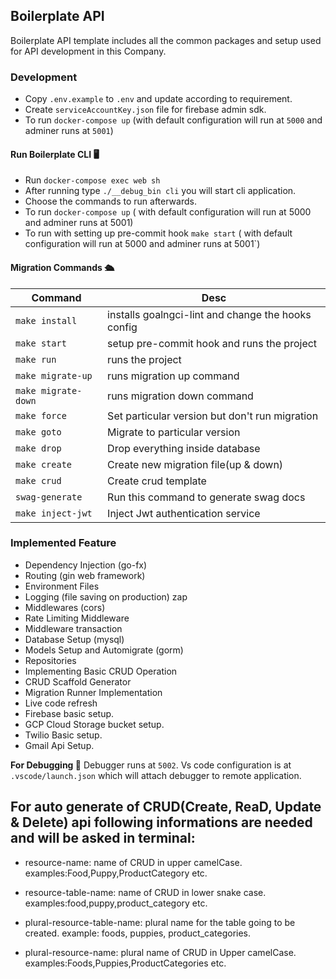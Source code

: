 ## Boilerplate API

Boilerplate API template includes all the common packages and setup used for API development in this Company.

### Development

- Copy `.env.example` to `.env` and update according to requirement.
- Create `serviceAccountKey.json` file for firebase admin sdk.
- To run `docker-compose up` (with default configuration will run at `5000` and adminer runs at `5001`)

#### Run Boilerplate CLI 🖥

- Run `docker-compose exec web sh`
- After running type `./__debug_bin cli` you will start cli application.
- Choose the commands to run afterwards.
- To run `docker-compose up` ( with default configuration will run at 5000 and adminer runs at 5001)
- To run with setting up pre-commit hook `make start` ( with default configuration will run at 5000 and adminer runs at 5001`)

#### Migration Commands 🛳

| Command             | Desc                                                 |
| ------------------- | ---------------------------------------------------- |
| `make install`      | installs goalngci-lint and change the hooks config   |
| `make start`        | setup pre-commit hook and runs the project           |
| `make run`          | runs the project                                     |
| `make migrate-up`   | runs migration up command                            |
| `make migrate-down` | runs migration down command                          |
| `make force`        | Set particular version but don't run migration       |
| `make goto`         | Migrate to particular version                        |
| `make drop`         | Drop everything inside database                      |
| `make create`       | Create new migration file(up & down)                 |
| `make crud`         | Create crud template                                 |
| `swag-generate`     | Run this command to generate swag docs               |
| `make inject-jwt`   | Inject Jwt authentication service                    |

### Implemented Feature

- Dependency Injection (go-fx)
- Routing (gin web framework)
- Environment Files
- Logging (file saving on production) zap
- Middlewares (cors)
- Rate Limiting Middleware
- Middleware transaction
- Database Setup (mysql)
- Models Setup and Automigrate (gorm)
- Repositories
- Implementing Basic CRUD Operation
- CRUD Scaffold Generator
- Migration Runner Implementation
- Live code refresh
- Firebase basic setup.
- GCP Cloud Storage bucket setup.
- Twilio Basic setup.
- Gmail Api Setup.

**For Debugging 🐞** Debugger runs at `5002`. Vs code configuration is at `.vscode/launch.json` which will attach debugger to remote application.

## For auto generate of CRUD(Create, ReaD, Update & Delete) api following informations are needed and will be asked in terminal:

- resource-name: name of CRUD in upper camelCase. examples:Food,Puppy,ProductCategory etc.

- resource-table-name: name of CRUD in lower snake case. examples:food,puppy,product_category etc.

- plural-resource-table-name: plural name for the table going to be created. example: foods, puppies, product_categories.

- plural-resource-name: plural name of CRUD in Upper camelCase. examples:Foods,Puppies,ProductCategories etc.
